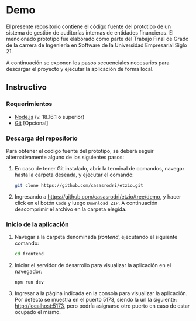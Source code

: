 # Demo

El presente repositorio contiene el código fuente del prototipo de un sistema de gestión de auditorías internas de entidades financieras. El mencionado prototipo fue elaborado como parte del Trabajo Final de Grado de la carrera de Ingeniería en Software de la Universidad Empresarial Siglo 21.

A continuación se exponen los pasos secuenciales necesarios para descargar el proyecto y ejecutar la aplicación de forma local.

## Instructivo

### Requerimientos

* [Node.js](https://nodejs.org/es/download) (v. 18.16.1 o superior)
* [Git](https://git-scm.com/downloads) [Opcional]

### Descarga del repositorio

Para obtener el código fuente del prototipo, se deberá seguir alternativamente alguno de los siguientes pasos:

1. En caso de tener Git instalado, abrir la terminal de comandos, navegar hasta la carpeta deseada, y ejecutar el comando:

    ```sh
    git clone https://github.com/casasrodri/etzio.git
    ```

2. Ingresando a <https://github.com/casasrodri/etzio/tree/demo>, y hacer click en el botón `Code` y luego `Download ZIP`. A continuación descomprimir el archivo en la carpeta elegida.

### Inicio de la aplicación

1. Navegar a la carpeta denominada *frontend*, ejecutando el siguiente comando:

    ```sh
    cd frontend
    ```

2. Iniciar el servidor de desarrollo para visualizar la aplicación en el navegador:

    ```sh
    npm run dev
    ```

3. Ingresar a la página indicada en la consola para visualizar la aplicación. Por defecto se muestra en el puerto 5173, siendo la url la siguiente: <http://localhost:5173>, pero podría asignarse otro puerto en caso de estar ocupado el mismo.
